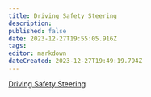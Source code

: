 ```yaml
---
title: Driving Safety Steering
description: 
published: false
date: 2023-12-27T19:55:05.916Z
tags: 
editor: markdown
dateCreated: 2023-12-27T19:49:19.794Z
---
```


[Driving Safety Steering](/safety/safety-training-library/driving_safety_steering.pdf)